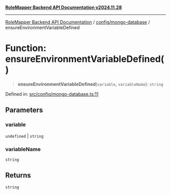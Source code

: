 [**RoleMapper Backend API Documentation v2024.11.28**](../../../README.md)

***

[RoleMapper Backend API Documentation](../../../modules.md) / [config/mongo-database](../README.md) / ensureEnvironmentVariableDefined

# Function: ensureEnvironmentVariableDefined()

> **ensureEnvironmentVariableDefined**(`variable`, `variableName`): `string`

Defined in: [src/config/mongo-database.ts:11](https://github.com/FlowCraft-AG/RoleMapper/blob/a27a4625e026a9ad2c24db2d223617539cb70099/backend/src/config/mongo-database.ts#L11)

## Parameters

### variable

`undefined` | `string`

### variableName

`string`

## Returns

`string`
